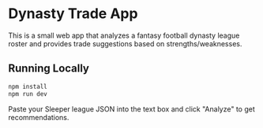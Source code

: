 # Dynasty Trade App

This is a small web app that analyzes a fantasy football dynasty league roster and provides trade suggestions based on strengths/weaknesses.

## Running Locally

```bash
npm install
npm run dev
```

Paste your Sleeper league JSON into the text box and click "Analyze" to get recommendations.
